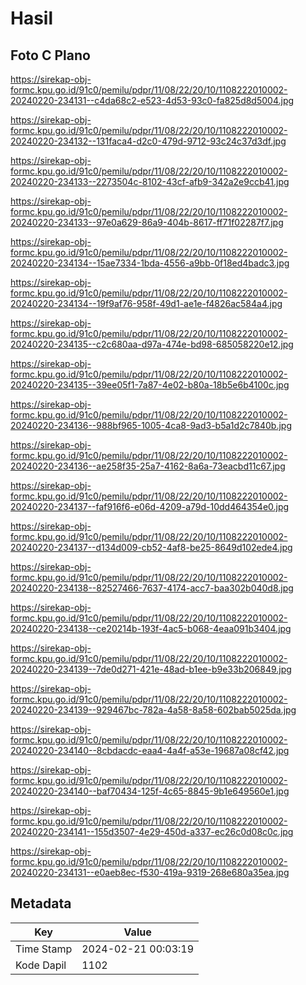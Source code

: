# Hasil

## Foto C Plano

https://sirekap-obj-formc.kpu.go.id/91c0/pemilu/pdpr/11/08/22/20/10/1108222010002-20240220-234131--c4da68c2-e523-4d53-93c0-fa825d8d5004.jpg

https://sirekap-obj-formc.kpu.go.id/91c0/pemilu/pdpr/11/08/22/20/10/1108222010002-20240220-234132--131faca4-d2c0-479d-9712-93c24c37d3df.jpg

https://sirekap-obj-formc.kpu.go.id/91c0/pemilu/pdpr/11/08/22/20/10/1108222010002-20240220-234133--2273504c-8102-43cf-afb9-342a2e9ccb41.jpg

https://sirekap-obj-formc.kpu.go.id/91c0/pemilu/pdpr/11/08/22/20/10/1108222010002-20240220-234133--97e0a629-86a9-404b-8617-ff71f02287f7.jpg

https://sirekap-obj-formc.kpu.go.id/91c0/pemilu/pdpr/11/08/22/20/10/1108222010002-20240220-234134--15ae7334-1bda-4556-a9bb-0f18ed4badc3.jpg

https://sirekap-obj-formc.kpu.go.id/91c0/pemilu/pdpr/11/08/22/20/10/1108222010002-20240220-234134--19f9af76-958f-49d1-ae1e-f4826ac584a4.jpg

https://sirekap-obj-formc.kpu.go.id/91c0/pemilu/pdpr/11/08/22/20/10/1108222010002-20240220-234135--c2c680aa-d97a-474e-bd98-685058220e12.jpg

https://sirekap-obj-formc.kpu.go.id/91c0/pemilu/pdpr/11/08/22/20/10/1108222010002-20240220-234135--39ee05f1-7a87-4e02-b80a-18b5e6b4100c.jpg

https://sirekap-obj-formc.kpu.go.id/91c0/pemilu/pdpr/11/08/22/20/10/1108222010002-20240220-234136--988bf965-1005-4ca8-9ad3-b5a1d2c7840b.jpg

https://sirekap-obj-formc.kpu.go.id/91c0/pemilu/pdpr/11/08/22/20/10/1108222010002-20240220-234136--ae258f35-25a7-4162-8a6a-73eacbd11c67.jpg

https://sirekap-obj-formc.kpu.go.id/91c0/pemilu/pdpr/11/08/22/20/10/1108222010002-20240220-234137--faf916f6-e06d-4209-a79d-10dd464354e0.jpg

https://sirekap-obj-formc.kpu.go.id/91c0/pemilu/pdpr/11/08/22/20/10/1108222010002-20240220-234137--d134d009-cb52-4af8-be25-8649d102ede4.jpg

https://sirekap-obj-formc.kpu.go.id/91c0/pemilu/pdpr/11/08/22/20/10/1108222010002-20240220-234138--82527466-7637-4174-acc7-baa302b040d8.jpg

https://sirekap-obj-formc.kpu.go.id/91c0/pemilu/pdpr/11/08/22/20/10/1108222010002-20240220-234138--ce20214b-193f-4ac5-b068-4eaa091b3404.jpg

https://sirekap-obj-formc.kpu.go.id/91c0/pemilu/pdpr/11/08/22/20/10/1108222010002-20240220-234139--7de0d271-421e-48ad-b1ee-b9e33b206849.jpg

https://sirekap-obj-formc.kpu.go.id/91c0/pemilu/pdpr/11/08/22/20/10/1108222010002-20240220-234139--929467bc-782a-4a58-8a58-602bab5025da.jpg

https://sirekap-obj-formc.kpu.go.id/91c0/pemilu/pdpr/11/08/22/20/10/1108222010002-20240220-234140--8cbdacdc-eaa4-4a4f-a53e-19687a08cf42.jpg

https://sirekap-obj-formc.kpu.go.id/91c0/pemilu/pdpr/11/08/22/20/10/1108222010002-20240220-234140--baf70434-125f-4c65-8845-9b1e649560e1.jpg

https://sirekap-obj-formc.kpu.go.id/91c0/pemilu/pdpr/11/08/22/20/10/1108222010002-20240220-234141--155d3507-4e29-450d-a337-ec26c0d08c0c.jpg

https://sirekap-obj-formc.kpu.go.id/91c0/pemilu/pdpr/11/08/22/20/10/1108222010002-20240220-234131--e0aeb8ec-f530-419a-9319-268e680a35ea.jpg


## Metadata

| Key        | Value               |
| ---------- | ------------------- |
| Time Stamp | 2024-02-21 00:03:19 |
| Kode Dapil | 1102                |



